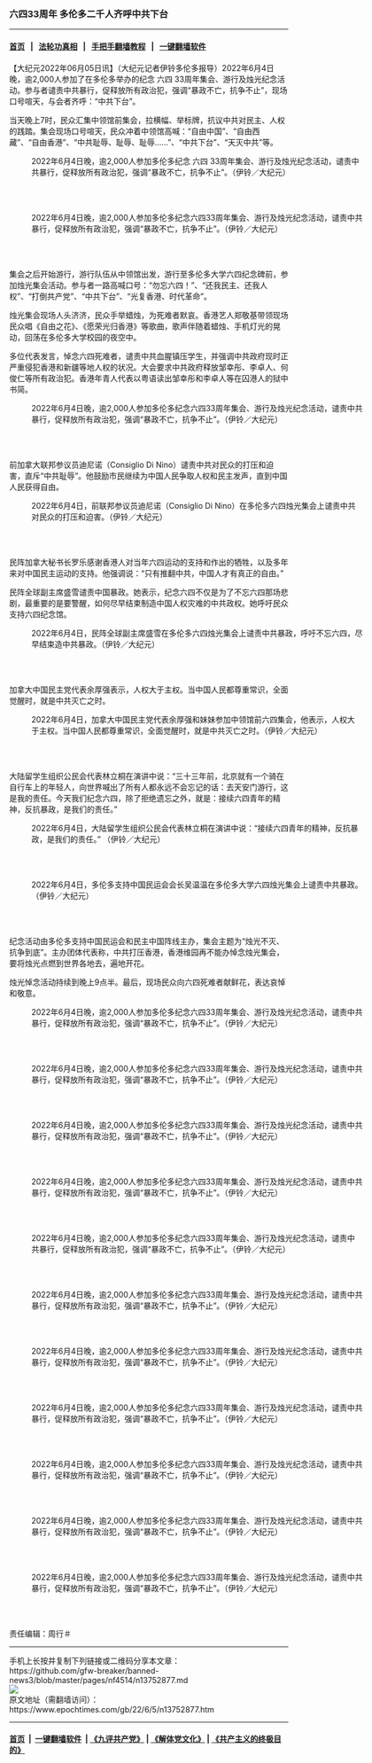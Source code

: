 ### 六四33周年 多伦多二千人齐呼中共下台
------------------------

#### [首页](https://github.com/gfw-breaker/banned-news3/blob/master/README.md) &nbsp;&nbsp;|&nbsp;&nbsp; [法轮功真相](https://github.com/begood0513/basic/blob/master/README.md)  &nbsp;&nbsp;|&nbsp;&nbsp; [手把手翻墙教程](https://github.com/gfw-breaker/guides/wiki)  &nbsp;&nbsp;|&nbsp;&nbsp; [一键翻墙软件](https://github.com/gfw-breaker/nogfw/blob/master/README.md)  



<div><p>
 【大纪元2022年06月05日讯】（大纪元记者伊铃多伦多报导）2022年6月4日晚，逾2,000人参加了在多伦多举办的纪念
 <ok href="https://www.epochtimes.com/gb/tag/%E5%85%AD%E5%9B%9B.html">
  六四
 </ok>
 33周年集会、游行及烛光纪念活动。参与者谴责中共暴行，促释放所有政治犯，强调“暴政不亡，抗争不止”，现场口号喧天，与会者齐呼：“中共下台”。
</p>
<p>
 当天晚上7时，民众汇集中领馆前集会，拉横幅、举标牌，抗议中共对民主、人权的践踏。集会现场口号喧天，民众冲着中领馆高喊：“自由中国”、“自由西藏”、“自由香港”、“中共耻辱、耻辱、耻辱……”、“中共下台”、“天灭中共”等。
</p>
<figure aria-describedby="caption-attachment-13752890" class="wp-caption aligncenter" id="attachment_13752890" style="width: 601px">
 <ok href="https://i.epochtimes.com/assets/uploads/2022/06/id13752890-DSC_0012.jpg" target="_blank">
  <img alt="" class="wp-image-13752890" src="https://i.epochtimes.com/assets/uploads/2022/06/id13752890-DSC_0012.jpg"/>
 </ok>
 <br/><figcaption class="wp-caption-text" id="caption-attachment-13752890">
  2022年6月4日晚，逾2,000人参加多伦多纪念
  <ok href="https://www.epochtimes.com/gb/tag/%E5%85%AD%E5%9B%9B.html">
   六四
  </ok>
  33周年集会、游行及烛光纪念活动，谴责中共暴行，促释放所有政治犯，强调“暴政不亡，抗争不止”。（伊铃／大纪元）
 </figcaption><br/>
</figure><br/>
<figure aria-describedby="caption-attachment-13752889" class="wp-caption aligncenter" id="attachment_13752889" style="width: 599px">
 <ok href="https://i.epochtimes.com/assets/uploads/2022/06/id13752889-DSC_0010.jpg" target="_blank">
  <img alt="" class="wp-image-13752889" src="https://i.epochtimes.com/assets/uploads/2022/06/id13752889-DSC_0010.jpg"/>
 </ok>
 <br/><figcaption class="wp-caption-text" id="caption-attachment-13752889">
  2022年6月4日晚，逾2,000人参加多伦多纪念六四33周年集会、游行及烛光纪念活动，谴责中共暴行，促释放所有政治犯，强调“暴政不亡，抗争不止”。（伊铃／大纪元）
 </figcaption><br/>
</figure><br/>
<p>
 集会之后开始游行，游行队伍从中领馆出发，游行至多伦多大学六四纪念碑前，参加烛光集会活动。参与者一路高喊口号：“勿忘六四！”、“还我民主、还我人权”、“打倒共产党”、“中共下台”、“光复香港、时代革命”。
</p>
<p>
 烛光集会现场人头济济，民众手举蜡烛，为死难者默哀。香港艺人郑敬基带领现场民众唱《自由之花》、《愿荣光归香港》等歌曲，歌声伴随着蜡烛、手机灯光的晃动，回荡在多伦多大学校园的夜空中。
</p>
<p>
 多位代表发言，悼念六四死难者，谴责中共血腥镇压学生，并强调中共政府现时正严重侵犯香港和新疆等地人权的状况。大会要求中共政府释放邹幸彤、李卓人、何俊仁等所有政治犯。香港年青人代表以粤语读出邹幸彤和李卓人等在囚港人的狱中书简。
</p>
<figure aria-describedby="caption-attachment-13752899" class="wp-caption aligncenter" id="attachment_13752899" style="width: 599px">
 <ok href="https://i.epochtimes.com/assets/uploads/2022/06/id13752899-DSC_0053.jpg" target="_blank">
  <img alt="" class="wp-image-13752899" src="https://i.epochtimes.com/assets/uploads/2022/06/id13752899-DSC_0053.jpg"/>
 </ok>
 <br/><figcaption class="wp-caption-text" id="caption-attachment-13752899">
  2022年6月4日晚，逾2,000人参加多伦多纪念六四33周年集会、游行及烛光纪念活动，谴责中共暴行，促释放所有政治犯，强调“暴政不亡，抗争不止”。（伊铃／大纪元）
 </figcaption><br/>
</figure><br/>
<p>
 前加拿大联邦参议员迪尼诺（Consiglio Di Nino）谴责中共对民众的打压和迫害，直斥“中共耻辱”。他鼓励市民继续为中国人民争取人权和民主发声，直到中国人民获得自由。
</p>
<figure aria-describedby="caption-attachment-13752897" class="wp-caption aligncenter" id="attachment_13752897" style="width: 599px">
 <ok href="https://i.epochtimes.com/assets/uploads/2022/06/id13752897-DSC_0048.jpg" target="_blank">
  <img alt="" class="wp-image-13752897" src="https://i.epochtimes.com/assets/uploads/2022/06/id13752897-DSC_0048.jpg"/>
 </ok>
 <br/><figcaption class="wp-caption-text" id="caption-attachment-13752897">
  2022年6月4日，前联邦参议员迪尼诺（Consiglio Di Nino）在多伦多六四烛光集会上谴责中共对民众的打压和迫害。（伊铃／大纪元）
 </figcaption><br/>
</figure><br/>
<p>
 民阵加拿大秘书长罗乐感谢香港人对当年六四运动的支持和作出的牺牲，以及多年来对中国民主运动的支持。他强调说：“只有推翻中共，中国人才有真正的自由。”
</p>
<p>
 民阵全球副主席盛雪谴责中国暴政。她表示，纪念六四不仅是为了不忘六四那场悲剧，最重要的是要警醒，如何尽早结束制造中国人权灾难的中共政权。她呼吁民众支持六四纪念馆。
</p>
<figure aria-describedby="caption-attachment-13752884" class="wp-caption aligncenter" id="attachment_13752884" style="width: 599px">
 <ok href="https://i.epochtimes.com/assets/uploads/2022/06/id13752884-DSC_0088.jpg" target="_blank">
  <img alt="" class="wp-image-13752884" src="https://i.epochtimes.com/assets/uploads/2022/06/id13752884-DSC_0088.jpg"/>
 </ok>
 <br/><figcaption class="wp-caption-text" id="caption-attachment-13752884">
  2022年6月4日，民阵全球副主席盛雪在多伦多六四烛光集会上谴责中共暴政，呼吁不忘六四，尽早结束造中共暴政。（伊铃／大纪元）
 </figcaption><br/>
</figure><br/>
<p>
 加拿大中国民主党代表余厚强表示，人权大于主权。当中国人民都尊重常识，全面觉醒时，就是中共灭亡之时。
</p>
<figure aria-describedby="caption-attachment-13752887" class="wp-caption aligncenter" id="attachment_13752887" style="width: 598px">
 <ok href="https://i.epochtimes.com/assets/uploads/2022/06/id13752887-DSC_0005.jpg" target="_blank">
  <img alt="" class="wp-image-13752887" src="https://i.epochtimes.com/assets/uploads/2022/06/id13752887-DSC_0005.jpg"/>
 </ok>
 <br/><figcaption class="wp-caption-text" id="caption-attachment-13752887">
  2022年6月4日，加拿大中国民主党代表余厚强和妹妹参加中领馆前六四集会，他表示，人权大于主权。当中国人民都尊重常识，全面觉醒时，就是中共灭亡之时。（伊铃／大纪元）
 </figcaption><br/>
</figure><br/>
<p>
 大陆留学生组织公民会代表林立桐在演讲中说：“三十三年前，北京就有一个骑在自行车上的年轻人，向世界喊出了所有人都永远不会忘记的话：去天安门游行，这是我的责任。今天我们纪念六四，除了拒绝遗忘之外，就是：接续六四青年的精神，反抗暴政，是我们的责任。”
</p>
<figure aria-describedby="caption-attachment-13752881" class="wp-caption aligncenter" id="attachment_13752881" style="width: 599px">
 <ok href="https://i.epochtimes.com/assets/uploads/2022/06/id13752881-DSC_0071.jpg" target="_blank">
  <img alt="" class="wp-image-13752881" src="https://i.epochtimes.com/assets/uploads/2022/06/id13752881-DSC_0071.jpg"/>
 </ok>
 <br/><figcaption class="wp-caption-text" id="caption-attachment-13752881">
  2022年6月4日，大陆留学生组织公民会代表林立桐在演讲中说：“接续六四青年的精神，反抗暴政，是我们的责任。” （伊铃／大纪元）
 </figcaption><br/>
</figure><br/>
<figure aria-describedby="caption-attachment-13752891" class="wp-caption aligncenter" id="attachment_13752891" style="width: 599px">
 <ok href="https://i.epochtimes.com/assets/uploads/2022/06/id13752891-DSC_0015.jpg" target="_blank">
  <img alt="" class="wp-image-13752891" src="https://i.epochtimes.com/assets/uploads/2022/06/id13752891-DSC_0015.jpg"/>
 </ok>
 <br/><figcaption class="wp-caption-text" id="caption-attachment-13752891">
  2022年6月4日，多伦多支持中国民运会会长吴温温在多伦多大学六四烛光集会上谴责中共暴政。（伊铃／大纪元）
 </figcaption><br/>
</figure><br/>
<p>
 纪念活动由多伦多支持中国民运会和民主中国阵线主办，集会主题为“烛光不灭、抗争到底”。主办团体代表称，中共打压香港，香港维园再不能办悼念烛光集会，要将烛光点燃到世界各地去，遍地开花。
</p>
<p>
 烛光悼念活动持续到晚上9点半。最后，现场民众向六四死难者献鲜花，表达哀悼和敬意。
</p>
<figure aria-describedby="caption-attachment-13752892" class="wp-caption aligncenter" id="attachment_13752892" style="width: 599px">
 <ok href="https://i.epochtimes.com/assets/uploads/2022/06/id13752892-DSC_0018.jpg" target="_blank">
  <img alt="" class="wp-image-13752892" src="https://i.epochtimes.com/assets/uploads/2022/06/id13752892-DSC_0018.jpg"/>
 </ok>
 <br/><figcaption class="wp-caption-text" id="caption-attachment-13752892">
  2022年6月4日晚，逾2,000人参加多伦多纪念六四33周年集会、游行及烛光纪念活动，谴责中共暴行，促释放所有政治犯，强调“暴政不亡，抗争不止”。（伊铃／大纪元）
 </figcaption><br/>
</figure><br/>
<figure aria-describedby="caption-attachment-13752894" class="wp-caption aligncenter" id="attachment_13752894" style="width: 599px">
 <ok href="https://i.epochtimes.com/assets/uploads/2022/06/id13752894-DSC_0034.jpg" target="_blank">
  <img alt="" class="wp-image-13752894" src="https://i.epochtimes.com/assets/uploads/2022/06/id13752894-DSC_0034.jpg"/>
 </ok>
 <br/><figcaption class="wp-caption-text" id="caption-attachment-13752894">
  2022年6月4日晚，逾2,000人参加多伦多纪念六四33周年集会、游行及烛光纪念活动，谴责中共暴行，促释放所有政治犯，强调“暴政不亡，抗争不止”。（伊铃／大纪元）
 </figcaption><br/>
</figure><br/>
<figure aria-describedby="caption-attachment-13752893" class="wp-caption aligncenter" id="attachment_13752893" style="width: 599px">
 <ok href="https://i.epochtimes.com/assets/uploads/2022/06/id13752893-DSC_0025.jpg" target="_blank">
  <img alt="" class="wp-image-13752893" src="https://i.epochtimes.com/assets/uploads/2022/06/id13752893-DSC_0025.jpg"/>
 </ok>
 <br/><figcaption class="wp-caption-text" id="caption-attachment-13752893">
  2022年6月4日晚，逾2,000人参加多伦多纪念六四33周年集会、游行及烛光纪念活动，谴责中共暴行，促释放所有政治犯，强调“暴政不亡，抗争不止”。（伊铃／大纪元）
 </figcaption><br/>
</figure><br/>
<figure aria-describedby="caption-attachment-13752898" class="wp-caption aligncenter" id="attachment_13752898" style="width: 599px">
 <ok href="https://i.epochtimes.com/assets/uploads/2022/06/id13752898-DSC_0051.jpg" target="_blank">
  <img alt="" class="wp-image-13752898" src="https://i.epochtimes.com/assets/uploads/2022/06/id13752898-DSC_0051.jpg"/>
 </ok>
 <br/><figcaption class="wp-caption-text" id="caption-attachment-13752898">
  2022年6月4日晚，逾2,000人参加多伦多纪念六四33周年集会、游行及烛光纪念活动，谴责中共暴行，促释放所有政治犯，强调“暴政不亡，抗争不止”。（伊铃／大纪元）
 </figcaption><br/>
</figure><br/>
<figure aria-describedby="caption-attachment-13752896" class="wp-caption aligncenter" id="attachment_13752896" style="width: 598px">
 <ok href="https://i.epochtimes.com/assets/uploads/2022/06/id13752896-DSC_0044.jpg" target="_blank">
  <img alt="" class="wp-image-13752896" src="https://i.epochtimes.com/assets/uploads/2022/06/id13752896-DSC_0044.jpg"/>
 </ok>
 <br/><figcaption class="wp-caption-text" id="caption-attachment-13752896">
  2022年6月4日晚，逾2,000人参加多伦多纪念六四33周年集会、游行及烛光纪念活动，谴责中共暴行，促释放所有政治犯，强调“暴政不亡，抗争不止”。（伊铃／大纪元）
 </figcaption><br/>
</figure><br/>
<figure aria-describedby="caption-attachment-13752895" class="wp-caption aligncenter" id="attachment_13752895" style="width: 599px">
 <ok href="https://i.epochtimes.com/assets/uploads/2022/06/id13752895-DSC_0042.jpg" target="_blank">
  <img alt="" class="wp-image-13752895" src="https://i.epochtimes.com/assets/uploads/2022/06/id13752895-DSC_0042.jpg"/>
 </ok>
 <br/><figcaption class="wp-caption-text" id="caption-attachment-13752895">
  2022年6月4日晚，逾2,000人参加多伦多纪念六四33周年集会、游行及烛光纪念活动，谴责中共暴行，促释放所有政治犯，强调“暴政不亡，抗争不止”。（伊铃／大纪元）
 </figcaption><br/>
</figure><br/>
<figure aria-describedby="caption-attachment-13752878" class="wp-caption aligncenter" id="attachment_13752878" style="width: 599px">
 <ok href="https://i.epochtimes.com/assets/uploads/2022/06/id13752878-DSC_0061.jpg" target="_blank">
  <img alt="" class="wp-image-13752878" src="https://i.epochtimes.com/assets/uploads/2022/06/id13752878-DSC_0061.jpg"/>
 </ok>
 <br/><figcaption class="wp-caption-text" id="caption-attachment-13752878">
  2022年6月4日晚，逾2,000人参加多伦多纪念六四33周年集会、游行及烛光纪念活动，谴责中共暴行，促释放所有政治犯，强调“暴政不亡，抗争不止”。（伊铃／大纪元）
 </figcaption><br/>
</figure><br/>
<figure aria-describedby="caption-attachment-13752880" class="wp-caption aligncenter" id="attachment_13752880" style="width: 599px">
 <ok href="https://i.epochtimes.com/assets/uploads/2022/06/id13752880-DSC_0067.jpg" target="_blank">
  <img alt="" class="wp-image-13752880" src="https://i.epochtimes.com/assets/uploads/2022/06/id13752880-DSC_0067.jpg"/>
 </ok>
 <br/><figcaption class="wp-caption-text" id="caption-attachment-13752880">
  2022年6月4日晚，逾2,000人参加多伦多纪念六四33周年集会、游行及烛光纪念活动，谴责中共暴行，促释放所有政治犯，强调“暴政不亡，抗争不止”。（伊铃／大纪元）
 </figcaption><br/>
</figure><br/>
<figure aria-describedby="caption-attachment-13752883" class="wp-caption aligncenter" id="attachment_13752883" style="width: 599px">
 <ok href="https://i.epochtimes.com/assets/uploads/2022/06/id13752883-DSC_0085.jpg" target="_blank">
  <img alt="" class="wp-image-13752883" src="https://i.epochtimes.com/assets/uploads/2022/06/id13752883-DSC_0085.jpg"/>
 </ok>
 <br/><figcaption class="wp-caption-text" id="caption-attachment-13752883">
  2022年6月4日晚，逾2,000人参加多伦多纪念六四33周年集会、游行及烛光纪念活动，谴责中共暴行，促释放所有政治犯，强调“暴政不亡，抗争不止”。（伊铃／大纪元）
 </figcaption><br/>
</figure><br/>
<figure aria-describedby="caption-attachment-13752885" class="wp-caption aligncenter" id="attachment_13752885" style="width: 599px">
 <ok href="https://i.epochtimes.com/assets/uploads/2022/06/id13752885-DSC_0106.jpg" target="_blank">
  <img alt="" class="wp-image-13752885" src="https://i.epochtimes.com/assets/uploads/2022/06/id13752885-DSC_0106.jpg"/>
 </ok>
 <br/><figcaption class="wp-caption-text" id="caption-attachment-13752885">
  2022年6月4日晚，逾2,000人参加多伦多纪念六四33周年集会、游行及烛光纪念活动，谴责中共暴行，促释放所有政治犯，强调“暴政不亡，抗争不止”。（伊铃／大纪元）
 </figcaption><br/>
</figure><br/>
<figure aria-describedby="caption-attachment-13752886" class="wp-caption aligncenter" id="attachment_13752886" style="width: 599px">
 <ok href="https://i.epochtimes.com/assets/uploads/2022/06/id13752886-DSC_0113.jpg" target="_blank">
  <img alt="" class="wp-image-13752886" src="https://i.epochtimes.com/assets/uploads/2022/06/id13752886-DSC_0113.jpg"/>
 </ok>
 <br/><figcaption class="wp-caption-text" id="caption-attachment-13752886">
  2022年6月4日晚，逾2,000人参加多伦多纪念六四33周年集会、游行及烛光纪念活动，谴责中共暴行，促释放所有政治犯，强调“暴政不亡，抗争不止”。（伊铃／大纪元）
 </figcaption><br/>
</figure><br/>
<p>
 责任编辑：周行＃
</p>
<p>
</p>
</div>
<hr/>
手机上长按并复制下列链接或二维码分享本文章：<br/>
https://github.com/gfw-breaker/banned-news3/blob/master/pages/nf4514/n13752877.md <br/>
<a href='https://github.com/gfw-breaker/banned-news3/blob/master/pages/nf4514/n13752877.md'><img src='https://github.com/gfw-breaker/banned-news3/blob/master/pages/nf4514/n13752877.md.png'/></a> <br/>
原文地址（需翻墙访问）：https://www.epochtimes.com/gb/22/6/5/n13752877.htm


------------------------
#### [首页](https://github.com/gfw-breaker/banned-news3/blob/master/README.md) &nbsp;|&nbsp; [一键翻墙软件](https://github.com/gfw-breaker/nogfw/blob/master/README.md) &nbsp;| [《九评共产党》](https://github.com/gfw-breaker/9ping.md/blob/master/README.md#九评之一评共产党是什么) | [《解体党文化》](https://github.com/gfw-breaker/jtdwh.md/blob/master/README.md) | [《共产主义的终极目的》](https://github.com/gfw-breaker/gczydzjmd.md/blob/master/README.md)


<img src='http://gfw-breaker.win/banned-news3/pages/nf4514/n13752877.md' width='0px' height='0px'/>
